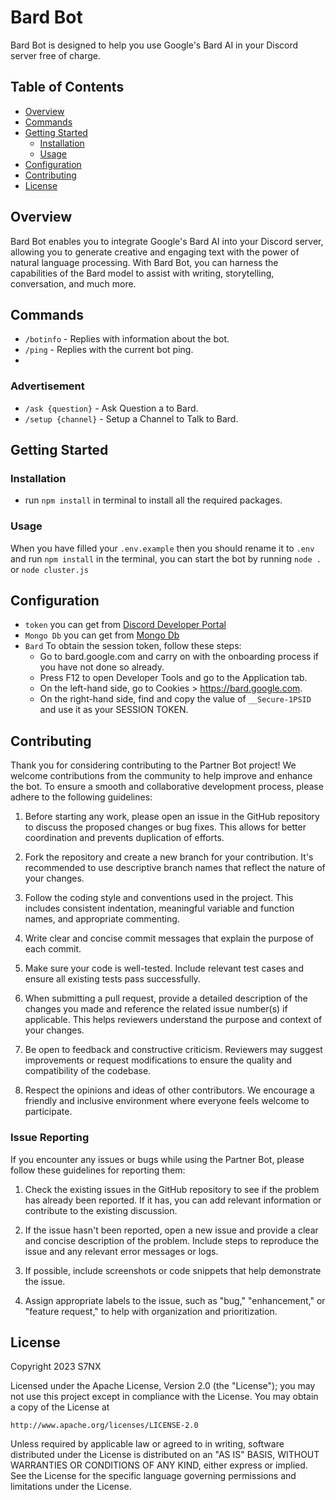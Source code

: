 # Bard Bot

Bard Bot is designed to help you use Google's Bard AI in your Discord server free of charge.

## Table of Contents

- [Overview](#overview)
- [Commands](#commands)
- [Getting Started](#getting-started)
  - [Installation](#installation)
  - [Usage](#usage)
- [Configuration](#configuration)
- [Contributing](#contributing)
- [License](#license)

## Overview

Bard Bot enables you to integrate Google's Bard AI into your Discord server, allowing you to generate creative and engaging text with the power of natural language processing. With Bard Bot, you can harness the capabilities of the Bard model to assist with writing, storytelling, conversation, and much more.
## Commands

- `/botinfo` - Replies with information about the bot.
- `/ping` - Replies with the current bot ping.
- 
### Advertisement

- `/ask {question}` - Ask Question a to Bard.
- `/setup {channel}` - Setup a Channel to Talk to Bard.

## Getting Started

### Installation

- run `npm install` in terminal to install all the required packages.

### Usage

When you have filled your `.env.example` then you should rename it to `.env` and run `npm install` in the terminal, you can start the bot by running `node .` or `node cluster.js`

## Configuration

- `token` you can get from [Discord Developer Portal](https://discord.com/developers/applications)
- `Mongo Db` you can get from [Mongo Db](https://cloud.mongodb.com/)
- `Bard` To obtain the session token, follow these steps:
   - Go to bard.google.com and carry on with the onboarding process if you have not done so already.
   - Press F12 to open Developer Tools and go to the Application tab.
   - On the left-hand side, go to Cookies > https://bard.google.com.
   - On the right-hand side, find and copy the value of `__Secure-1PSID` and use it as your SESSION TOKEN.

## Contributing

Thank you for considering contributing to the Partner Bot project! We welcome contributions from the community to help improve and enhance the bot. To ensure a smooth and collaborative development process, please adhere to the following guidelines:

1. Before starting any work, please open an issue in the GitHub repository to discuss the proposed changes or bug fixes. This allows for better coordination and prevents duplication of efforts.

2. Fork the repository and create a new branch for your contribution. It's recommended to use descriptive branch names that reflect the nature of your changes.

3. Follow the coding style and conventions used in the project. This includes consistent indentation, meaningful variable and function names, and appropriate commenting.

4. Write clear and concise commit messages that explain the purpose of each commit.

5. Make sure your code is well-tested. Include relevant test cases and ensure all existing tests pass successfully.

6. When submitting a pull request, provide a detailed description of the changes you made and reference the related issue number(s) if applicable. This helps reviewers understand the purpose and context of your changes.

7. Be open to feedback and constructive criticism. Reviewers may suggest improvements or request modifications to ensure the quality and compatibility of the codebase.

8. Respect the opinions and ideas of other contributors. We encourage a friendly and inclusive environment where everyone feels welcome to participate.

### Issue Reporting

If you encounter any issues or bugs while using the Partner Bot, please follow these guidelines for reporting them:

1. Check the existing issues in the GitHub repository to see if the problem has already been reported. If it has, you can add relevant information or contribute to the existing discussion.

2. If the issue hasn't been reported, open a new issue and provide a clear and concise description of the problem. Include steps to reproduce the issue and any relevant error messages or logs.

3. If possible, include screenshots or code snippets that help demonstrate the issue.

4. Assign appropriate labels to the issue, such as "bug," "enhancement," or "feature request," to help with organization and prioritization.

## License

Copyright 2023 S7NX

Licensed under the Apache License, Version 2.0 (the "License");
you may not use this project except in compliance with the License.
You may obtain a copy of the License at

    http://www.apache.org/licenses/LICENSE-2.0

Unless required by applicable law or agreed to in writing, software
distributed under the License is distributed on an "AS IS" BASIS,
WITHOUT WARRANTIES OR CONDITIONS OF ANY KIND, either express or implied.
See the License for the specific language governing permissions and
limitations under the License.
